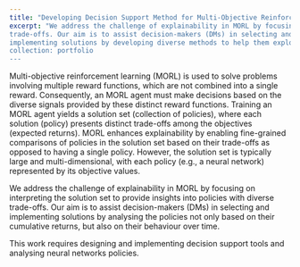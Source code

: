 ```yaml
---
title: "Developing Decision Support Method for Multi-Objective Reinforcement Learning"
excerpt: "We address the challenge of explainability in MORL by focusing on interpreting the solution set to provide insights into policies with diverse
trade-offs. Our aim is to assist decision-makers (DMs) in selecting and
implementing solutions by developing diverse methods to help them explore the solution sets. 
collection: portfolio
---
```



Multi-objective reinforcement learning (MORL) is used to solve problems involving multiple reward functions, which are not combined into a single reward. Consequently, an MORL agent must make decisions based on the diverse signals provided by these distinct reward functions. Training an MORL agent yields a solution set (collection of policies), where each solution (policy) presents distinct trade-offs among the objectives (expected returns). MORL enhances explainability by enabling fine-grained comparisons of policies in the solution set based on their trade-offs as opposed to having a single policy. However, the solution set is typically large and multi-dimensional, with each policy (e.g., a neural network) represented by its objective values.

We address the challenge of explainability in MORL by focusing on interpreting the solution set to provide insights into policies with diverse trade-offs. Our aim is to assist decision-makers (DMs) in selecting and implementing solutions by analysing the policies not only based on their cumulative returns, but also on their behaviour over time.  

This work requires designing and implementing decision support tools and analysing neural networks policies.
